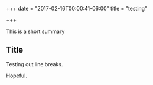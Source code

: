 +++
date = "2017-02-16T00:00:41-06:00"
title = "testing"

+++

This is a short summary 

<!--more-->

## Title  

Testing out line breaks. 

Hopeful.
